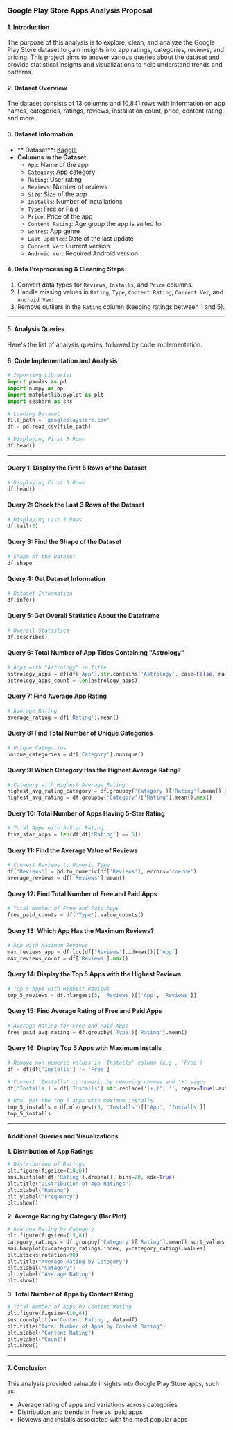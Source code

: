 ### **Google Play Store Apps Analysis Proposal**

#### **1. Introduction**
The purpose of this analysis is to explore, clean, and analyze the Google Play Store dataset to gain insights into app ratings, categories, reviews, and pricing. This project aims to answer various queries about the dataset and provide statistical insights and visualizations to help understand trends and patterns.

#### **2. Dataset Overview**
The dataset consists of 13 columns and 10,841 rows with information on app names, categories, ratings, reviews, installation count, price, content rating, and more.

#### **3. Dataset Information**
- ** Dataset**: [Kaggle](https://www.kaggle.com/datasets/lava18/google-play-store-apps?select=googleplaystore.csv)
- **Columns in the Dataset**:
  - `App`: Name of the app
  - `Category`: App category
  - `Rating`: User rating
  - `Reviews`: Number of reviews
  - `Size`: Size of the app
  - `Installs`: Number of installations
  - `Type`: Free or Paid
  - `Price`: Price of the app
  - `Content Rating`: Age group the app is suited for
  - `Genres`: App genre
  - `Last Updated`: Date of the last update
  - `Current Ver`: Current version
  - `Android Ver`: Required Android version

#### **4. Data Preprocessing & Cleaning Steps**
1. Convert data types for `Reviews`, `Installs`, and `Price` columns.
2. Handle missing values in `Rating`, `Type`, `Content Rating`, `Current Ver`, and `Android Ver`.
3. Remove outliers in the `Rating` column (keeping ratings between 1 and 5).

---

#### **5. Analysis Queries**
Here's the list of analysis queries, followed by code implementation.

#### **6. Code Implementation and Analysis**

```python
# Importing Libraries
import pandas as pd
import numpy as np
import matplotlib.pyplot as plt
import seaborn as sns

# Loading Dataset
file_path = 'googleplaystore.csv'
df = pd.read_csv(file_path)

# Displaying First 5 Rows
df.head()
```

---

#### **Query 1: Display the First 5 Rows of the Dataset**

```python
# Displaying First 5 Rows
df.head()
```

#### **Query 2: Check the Last 3 Rows of the Dataset**

```python
# Displaying Last 3 Rows
df.tail(3)
```

#### **Query 3: Find the Shape of the Dataset**

```python
# Shape of the Dataset
df.shape
```

#### **Query 4: Get Dataset Information**

```python
# Dataset Information
df.info()
```

#### **Query 5: Get Overall Statistics About the Dataframe**

```python
# Overall Statistics
df.describe()
```

#### **Query 6: Total Number of App Titles Containing "Astrology"**

```python
# Apps with "Astrology" in Title
astrology_apps = df[df['App'].str.contains('Astrology', case=False, na=False)]
astrology_apps_count = len(astrology_apps)
```

#### **Query 7: Find Average App Rating**

```python
# Average Rating
average_rating = df['Rating'].mean()
```

#### **Query 8: Find Total Number of Unique Categories**

```python
# Unique Categories
unique_categories = df['Category'].nunique()
```

#### **Query 9: Which Category Has the Highest Average Rating?**

```python
# Category with Highest Average Rating
highest_avg_rating_category = df.groupby('Category')['Rating'].mean().idxmax()
highest_avg_rating = df.groupby('Category')['Rating'].mean().max()
```

#### **Query 10: Total Number of Apps Having 5-Star Rating**

```python
# Total Apps with 5-Star Rating
five_star_apps = len(df[df['Rating'] == 5])
```

#### **Query 11: Find the Average Value of Reviews**

```python
# Convert Reviews to Numeric Type
df['Reviews'] = pd.to_numeric(df['Reviews'], errors='coerce')
average_reviews = df['Reviews'].mean()
```

#### **Query 12: Find Total Number of Free and Paid Apps**

```python
# Total Number of Free and Paid Apps
free_paid_counts = df['Type'].value_counts()
```

#### **Query 13: Which App Has the Maximum Reviews?**

```python
# App with Maximum Reviews
max_reviews_app = df.loc[df['Reviews'].idxmax()]['App']
max_reviews_count = df['Reviews'].max()
```

#### **Query 14: Display the Top 5 Apps with the Highest Reviews**

```python
# Top 5 Apps with Highest Reviews
top_5_reviews = df.nlargest(5, 'Reviews')[['App', 'Reviews']]
```

#### **Query 15: Find Average Rating of Free and Paid Apps**

```python
# Average Rating for Free and Paid Apps
free_paid_avg_rating = df.groupby('Type')['Rating'].mean()
```

#### **Query 16: Display Top 5 Apps with Maximum Installs**

```python
# Remove non-numeric values in 'Installs' column (e.g., 'Free')
df = df[df['Installs'] != 'Free']

# Convert 'Installs' to numeric by removing commas and '+' signs
df['Installs'] = df['Installs'].str.replace('[+,]', '', regex=True).astype(float)

# Now, get the top 5 apps with maximum installs
top_5_installs = df.nlargest(5, 'Installs')[['App', 'Installs']]
top_5_installs

```

---

#### **Additional Queries and Visualizations**

**1. Distribution of App Ratings**

```python
# Distribution of Ratings
plt.figure(figsize=(10,6))
sns.histplot(df['Rating'].dropna(), bins=20, kde=True)
plt.title("Distribution of App Ratings")
plt.xlabel("Rating")
plt.ylabel("Frequency")
plt.show()
```

**2. Average Rating by Category (Bar Plot)**

```python
# Average Rating by Category
plt.figure(figsize=(15,8))
category_ratings = df.groupby('Category')['Rating'].mean().sort_values(ascending=False)
sns.barplot(x=category_ratings.index, y=category_ratings.values)
plt.xticks(rotation=90)
plt.title("Average Rating by Category")
plt.xlabel("Category")
plt.ylabel("Average Rating")
plt.show()
```

**3. Total Number of Apps by Content Rating**

```python
# Total Number of Apps by Content Rating
plt.figure(figsize=(10,6))
sns.countplot(x='Content Rating', data=df)
plt.title("Total Number of Apps by Content Rating")
plt.xlabel("Content Rating")
plt.ylabel("Count")
plt.show()
```

---

#### **7. Conclusion**
This analysis provided valuable insights into Google Play Store apps, such as:
- Average rating of apps and variations across categories
- Distribution and trends in free vs. paid apps
- Reviews and installs associated with the most popular apps
